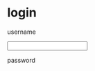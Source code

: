 <!DOCTYPE html>
<html>

<head>
  <meta charset="utf-8">
  <meta name="viewport"content="width=device-width">
  
<link href="style.css"rel="stylesheet"type="text/css" />
</head>
<body>
<h1>login</h1>
 <p>username</p> 
<input>
<p>password </p>
</head>
<body>








</body>

</html>
